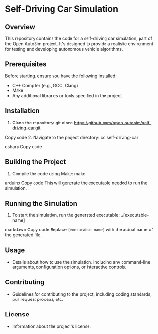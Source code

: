 # Self-Driving Car Simulation

## Overview
This repository contains the code for a self-driving car simulation, part of the Open AutoSim project. It's designed to provide a realistic environment for testing and developing autonomous vehicle algorithms.

## Prerequisites
Before starting, ensure you have the following installed:
- C++ Compiler (e.g., GCC, Clang)
- Make
- Any additional libraries or tools specified in the project

## Installation
1. Clone the repository:
git clone https://github.com/open-autosim/self-driving-car.git

Copy code
2. Navigate to the project directory:
cd self-driving-car

csharp
Copy code

## Building the Project
1. Compile the code using Make:
make

arduino
Copy code
This will generate the executable needed to run the simulation.

## Running the Simulation
1. To start the simulation, run the generated executable:
./[executable-name]

markdown
Copy code
Replace `[executable-name]` with the actual name of the generated file.

## Usage
- Details about how to use the simulation, including any command-line arguments, configuration options, or interactive controls.

## Contributing
- Guidelines for contributing to the project, including coding standards, pull request process, etc.

## License
- Information about the project's license.
